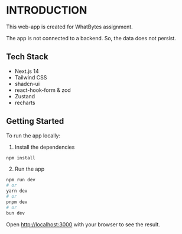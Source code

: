 # INTRODUCTION

This web-app is created for WhatBytes assignment.

The app is not connected to a backend. So, the data does not persist.

## Tech Stack

- Next.js 14
- Tailwind CSS
- shadcn-ui
- react-hook-form & zod
- Zustand
- recharts

## Getting Started

To run the app locally:

1. Install the dependencies

```bash
npm install
```

2. Run the app

```bash
npm run dev
# or
yarn dev
# or
pnpm dev
# or
bun dev
```

Open [http://localhost:3000](http://localhost:3000) with your browser to see the result.
